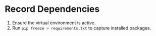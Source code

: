 # Record Dependencies

1. Ensure the virtual environment is active.
2. Run `pip freeze > requirements.txt` to capture installed packages.
